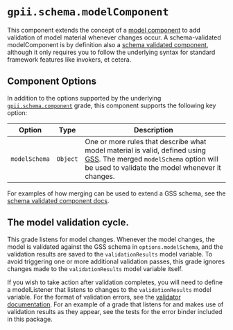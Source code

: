 # `gpii.schema.modelComponent`

This component extends the concept of a [model
component](https://docs.fluidproject.org/infusion/development/tutorial-gettingStartedWithInfusion/ModelComponents.html)
to add validation of model material whenever changes occur.  A schema-validated modelComponent is by definition also a
[schema validated component](./schemaValidatedComponent.md), although it only requires you to follow the underlying
syntax for standard framework features like invokers, et cetera.

## Component Options

In addition to the options supported by the underlying [`gpii.schema.component`](schemaValidatedComponent.md) grade,
this component supports the following key option:

| Option        | Type     | Description |
| ------------- | -------- | ----------- |
| `modelSchema` | `Object` | One or more rules that describe what model material is valid, defined using [GSS](./gss.md). The merged `modelSchema` option will be used to validate the model whenever it changes. |

For examples of how merging can be used to extend a GSS schema, see the [schema validated component docs](schemaValidatedComponent.md).

## The model validation cycle.

This grade listens for model changes.  Whenever the model changes, the model is validated against the GSS schema in
`options.modelSchema`, and the validation results are saved to the `validationResults` model variable.  To avoid
triggering one or more additional validation passes, this grade ignores changes made to the `validationResults` model
variable itself.

If you wish to take action after validation completes, you will need to define a modelListener that listens to changes
to the `validationResults` model variable.  For the format of validation errors, see the [validator
documentation](validator.md).  For an example of a grade that listens for and makes use of validation results as they
appear, see the tests for the error binder included in this package.
